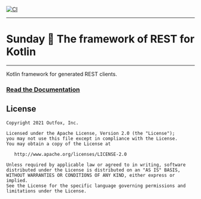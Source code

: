 [![CI](https://github.com/outfoxx/sunday-kt/actions/workflows/ci.yml/badge.svg)](https://github.com/outfoxx/sunday-kt/actions/workflows/ci.yml)

---

# Sunday 🙏 The framework of REST for Kotlin

---

Kotlin framework for generated REST clients.

### [Read the Documentation](https://outfoxx.github.io/sunday)


License
-------

    Copyright 2021 Outfox, Inc.

    Licensed under the Apache License, Version 2.0 (the "License");
    you may not use this file except in compliance with the License.
    You may obtain a copy of the License at

       http://www.apache.org/licenses/LICENSE-2.0

    Unless required by applicable law or agreed to in writing, software
    distributed under the License is distributed on an "AS IS" BASIS,
    WITHOUT WARRANTIES OR CONDITIONS OF ANY KIND, either express or implied.
    See the License for the specific language governing permissions and
    limitations under the License.
